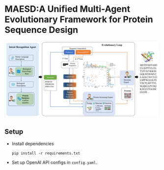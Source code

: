 # MAESD:A Unified Multi-Agent Evolutionary Framework for Protein Sequence Design

![figure1](./picture/figure%201.png) 

## Setup
- Install dependencies
    ```
    pip install -r requirements.txt
    ```
- Set up OpenAI API configs in `config.yaml`.
